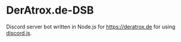 DerAtrox.de-DSB
===============

Discord server bot written in Node.js for https://deratrox.de for using [discord.js](https://github.com/hydrabolt/discord.js/).
